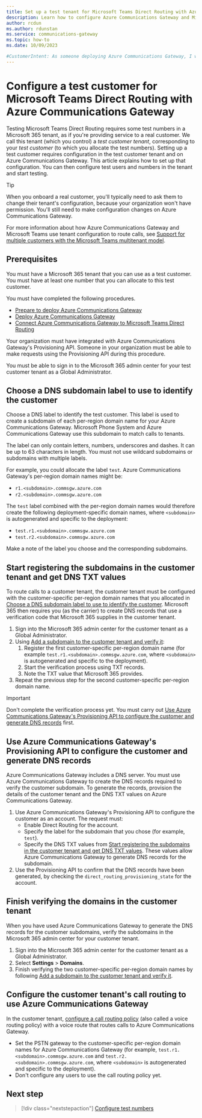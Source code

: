 ```yaml
---
title: Set up a test tenant for Microsoft Teams Direct Routing with Azure Communications Gateway
description: Learn how to configure Azure Communications Gateway and Microsoft 365 for a Microsoft Teams Direct Routing customer for testing.
author: rcdun
ms.author: rdunstan
ms.service: communications-gateway
ms.topic: how-to
ms.date: 10/09/2023

#CustomerIntent: As someone deploying Azure Communications Gateway, I want to test my deployment so that I can be sure that calls work.
---
```


# Configure a test customer for Microsoft Teams Direct Routing with Azure Communications Gateway

Testing Microsoft Teams Direct Routing requires some test numbers in a Microsoft 365 tenant, as if you're providing service to a real customer. We call this tenant (which you control) a _test customer tenant_, corresponding to your _test customer_ (to which you allocate the test numbers). Setting up a test customer requires configuration in the test customer tenant and on Azure Communications Gateway. This article explains how to set up that configuration. You can then configure test users and numbers in the tenant and start testing.

> [!TIP]
> When you onboard a real customer, you'll typically need to ask them to change their tenant's configuration, because your organization won't have permission. You'll still need to make configuration changes on Azure Communications Gateway.
>
> For more information about how Azure Communications Gateway and Microsoft Teams use tenant configuration to route calls, see [Support for multiple customers with the Microsoft Teams multitenant model](interoperability-teams-direct-routing.md#support-for-multiple-customers-with-the-microsoft-teams-multitenant-model).

## Prerequisites

You must have a Microsoft 365 tenant that you can use as a test customer. You must have at least one number that you can allocate to this test customer.

You must have completed the following procedures.

- [Prepare to deploy Azure Communications Gateway](prepare-to-deploy.md)
- [Deploy Azure Communications Gateway](deploy.md)
- [Connect Azure Communications Gateway to Microsoft Teams Direct Routing](connect-teams-direct-routing.md)

Your organization must have integrated with Azure Communications Gateway's Provisioning API. Someone in your organization must be able to make requests using the Provisioning API during this procedure.

You must be able to sign in to the Microsoft 365 admin center for your test customer tenant as a Global Administrator.

## Choose a DNS subdomain label to use to identify the customer

Choose a DNS label to identify the test customer. This label is used to create a subdomain of each per-region domain name for your Azure Communications Gateway. Microsoft Phone System and Azure Communications Gateway use this subdomain to match calls to tenants.

The label can only contain letters, numbers, underscores and dashes. It can be up to 63 characters in length. You must not use wildcard subdomains or subdomains with multiple labels.

For example, you could allocate the label `test`. Azure Communications Gateway's per-region domain names might be:

* `r1.<subdomain>.commsgw.azure.com`
* `r2.<subdomain>.commsgw.azure.com`

The `test` label combined with the per-region domain names would therefore create the following deployment-specific domain names, where `<subdomain>` is autogenerated and specific to the deployment:

* `test.r1.<subdomain>.commsgw.azure.com`
* `test.r2.<subdomain>.commsgw.azure.com`

Make a note of the label you choose and the corresponding subdomains.

## Start registering the subdomains in the customer tenant and get DNS TXT values

To route calls to a customer tenant, the customer tenant must be configured with the customer-specific per-region domain names that you allocated in [Choose a DNS subdomain label to use to identify the customer](#choose-a-dns-subdomain-label-to-use-to-identify-the-customer). Microsoft 365 then requires you (as the carrier) to create DNS records that use a verification code that Microsoft 365 supplies in the customer tenant.

1. Sign into the Microsoft 365 admin center for the customer tenant as a Global Administrator.
1. Using [Add a subdomain to the customer tenant and verify it](/microsoftteams/direct-routing-sbc-multiple-tenants#add-a-subdomain-to-the-customer-tenant-and-verify-it):
    1. Register the first customer-specific per-region domain name (for example `test.r1.<subdomain>.commsgw.azure.com`, where `<subdomain>` is autogenerated and specific to the deployment).
    1. Start the verification process using TXT records.
    1. Note the TXT value that Microsoft 365 provides.
1. Repeat the previous step for the second customer-specific per-region domain name.

> [!IMPORTANT]
> Don't complete the verification process yet. You must carry out [Use Azure Communications Gateway's Provisioning API to configure the customer and generate DNS records](#use-azure-communications-gateways-provisioning-api-to-configure-the-customer-and-generate-dns-records) first.

## Use Azure Communications Gateway's Provisioning API to configure the customer and generate DNS records

Azure Communications Gateway includes a DNS server. You must use Azure Communications Gateway to create the DNS records required to verify the customer subdomain. To generate the records, provision the details of the customer tenant and the DNS TXT values on Azure Communications Gateway.

1. Use Azure Communications Gateway's Provisioning API to configure the customer as an account. The request must:
    - Enable Direct Routing for the account.
    - Specify the label for the subdomain that you chose (for example, `test`).
    - Specify the DNS TXT values from [Start registering the subdomains in the customer tenant and get DNS TXT values](#start-registering-the-subdomains-in-the-customer-tenant-and-get-dns-txt-values). These values allow Azure Communications Gateway to generate DNS records for the subdomain.
2. Use the Provisioning API to confirm that the DNS records have been generated, by checking the `direct_routing_provisioning_state` for the account.

## Finish verifying the domains in the customer tenant

When you have used Azure Communications Gateway to generate the DNS records for the customer subdomains, verify the subdomains in the Microsoft 365 admin center for your customer tenant.

1. Sign into the Microsoft 365 admin center for the customer tenant as a Global Administrator.
1. Select **Settings** > **Domains**.
1. Finish verifying the two customer-specific per-region domain names by following [Add a subdomain to the customer tenant and verify it](/microsoftteams/direct-routing-sbc-multiple-tenants#add-a-subdomain-to-the-customer-tenant-and-verify-it).

## Configure the customer tenant's call routing to use Azure Communications Gateway

In the customer tenant, [configure a call routing policy](/microsoftteams/direct-routing-voice-routing) (also called a voice routing policy) with a voice route that routes calls to Azure Communications Gateway.
- Set the PSTN gateway to the customer-specific per-region domain names for Azure Communications Gateway (for example, `test.r1.<subdomain>.commsgw.azure.com` and `test.r2.<subdomain>.commsgw.azure.com`, where `<subdomain>` is autogenerated and specific to the deployment).
- Don't configure any users to use the call routing policy yet.

## Next step

> [!div class="nextstepaction"]
> [Configure test numbers](configure-test-numbers-teams-direct-routing.md)